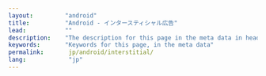 ```yaml
---
layout:         "android"
title:          "Android - インタースティシャル広告"
lead:           ""
description:    "The description for this page in the meta data in header."
keywords:       "Keywords for this page, in the meta data"
permalink:       jp/android/interstitial/
lang:            "jp"
---
```

